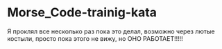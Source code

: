 # Morse_Code-trainig-kata
Я проклял все несколько раз пока это делал, возможно через лютые костыли, просто пока этого не вижу, но ОНО РАБОТАЕТ!!!!!
